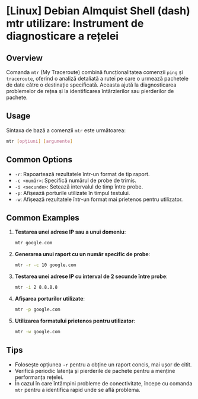 # [Linux] Debian Almquist Shell (dash) mtr utilizare: Instrument de diagnosticare a rețelei

## Overview
Comanda `mtr` (My Traceroute) combină funcționalitatea comenzii `ping` și `traceroute`, oferind o analiză detaliată a rutei pe care o urmează pachetele de date către o destinație specificată. Aceasta ajută la diagnosticarea problemelor de rețea și la identificarea întârzierilor sau pierderilor de pachete.

## Usage
Sintaxa de bază a comenzii `mtr` este următoarea:

```bash
mtr [opțiuni] [argumente]
```

## Common Options
- `-r`: Rapoartează rezultatele într-un format de tip raport.
- `-c <număr>`: Specifică numărul de probe de trimis.
- `-i <secunde>`: Setează intervalul de timp între probe.
- `-p`: Afișează porturile utilizate în timpul testului.
- `-w`: Afișează rezultatele într-un format mai prietenos pentru utilizator.

## Common Examples
1. **Testarea unei adrese IP sau a unui domeniu**:
   ```bash
   mtr google.com
   ```

2. **Generarea unui raport cu un număr specific de probe**:
   ```bash
   mtr -r -c 10 google.com
   ```

3. **Testarea unei adrese IP cu interval de 2 secunde între probe**:
   ```bash
   mtr -i 2 8.8.8.8
   ```

4. **Afișarea porturilor utilizate**:
   ```bash
   mtr -p google.com
   ```

5. **Utilizarea formatului prietenos pentru utilizator**:
   ```bash
   mtr -w google.com
   ```

## Tips
- Folosește opțiunea `-r` pentru a obține un raport concis, mai ușor de citit.
- Verifică periodic latența și pierderile de pachete pentru a menține performanța rețelei.
- În cazul în care întâmpini probleme de conectivitate, începe cu comanda `mtr` pentru a identifica rapid unde se află problema.